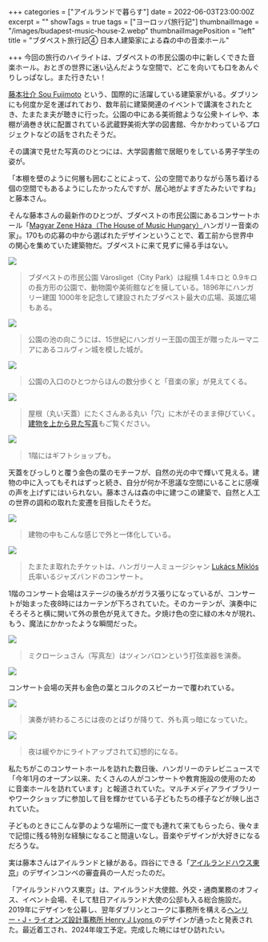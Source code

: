 +++
categories = ["アイルランドで暮らす"]
date = 2022-06-03T23:00:00Z
excerpt = ""
showTags = true
tags = ["ヨーロッパ旅行記"]
thumbnailImage = "/images/budapest-music-house-2.webp"
thumbnailImagePosition = "left"
title = "ブダペスト旅行記④ 日本人建築家による森の中の音楽ホール"

+++
今回の旅行のハイライトは、ブダペストの市民公園の中に新しくできた音楽ホール。おとぎの世界に迷い込んだような空間で、どこを向いても口をあんぐりしっぱなし。また行きたい！

<!--more-->

[藤本壮介 Sou Fujimoto](http://www.hetgallery.com/sosuke-fujimoto.html) という、国際的に活躍している建築家がいる。ダブリンにも何度か足を運ばれており、数年前に建築関連のイベントで講演をされたとき、たまたま夫が聴きに行った。公園の中にある美術館ような公衆トイレや、本棚が渦巻き状に配置されている武蔵野美術大学の図書館、今かかわっているプロジェクトなどの話をされたそうだ。

その講演で見せた写真のひとつには、大学図書館で居眠りをしている男子学生の姿が。

「本棚を壁のように何層も囲むことによって、公の空間でありながら落ち着ける個の空間でもあるようにしたかったんですが、居心地がよすぎたみたいですね」と藤本さん。

そんな藤本さんの最新作のひとつが、ブダペストの市民公園にあるコンサートホール「[Magyar Zene Háza（The House of Music Hungary）](https://magyarzenehaza.com/en)ハンガリー音楽の家」。170もの応募の中から選ばれたデザインということで、着工前から世界中の関心を集めていた建築物だ。ブダペストに来て見ずに帰る手はない。

![](/images/budapest-city-park-1.webp)

> ブダペストの市民公園 Városliget（City Park）は縦横 1.4キロと 0.9キロの長方形の公園で、動物園や美術館などを擁している。1896年にハンガリー建国 1000年を記念して建設されたブダペスト最大の広場、英雄広場もある。

![](/images/budapest-city-park-2.webp)

> 公園の池の向こうには、15世紀にハンガリー王国の国王が贈ったルーマニアにあるコルヴィン城を模した城が。

![](/images/budapest-music-house-1.webp)

> 公園の入口のひとつからほんの数分歩くと「音楽の家」が見えてくる。

![](/images/budapest-music-house-2.webp)

> 屋根（丸い天蓋）にたくさんある丸い「穴」に木がそのまま伸びていく。[建物を上から見た写真](https://www.pen-online.jp/article/010032.html?cx_testId=50&cx_testVariant=cx_1&cx_artPos=0#cxrecs_s)もご覧ください。

![](/images/budapest-music-house-4.webp)

> 1階にはギフトショップも。

天蓋をびっしりと覆う金色の葉のモチーフが、自然の光の中で輝いて見える。建物の中に入ってもそれはずっと続き、自分が何か不思議な空間にいることに感嘆の声を上げずにはいられない。藤本さんは森の中に建つこの建築で、自然と人工の世界の調和の取れた変遷を目指したそうだ。

![](/images/budapest-music-house-3.webp)

> 建物の中もこんな感じで外と一体化している。

![](/images/budapest-music-house-concert.webp)

> たまたま取れたチケットは、ハンガリー人ミュージシャン [Lukács Miklós](http://www.mikloslukacs.com/index.php?option=com_content&view=article&layout=edit&id=193&lang=de) 氏率いるジャズバンドのコンサート。

1階のコンサート会場はステージの後ろがガラス張りになっているが、コンサートが始まった夜8時にはカーテンが下ろされていた。そのカーテンが、演奏中にそろそろと横に開いて外の景色が見えてきた。夕焼け色の空に緑の木々が現れ、もう、魔法にかかったような瞬間だった。

![](/images/budapest-music-house-concert-1.webp)

> ミクローシュさん（写真左）はツィンバロンという打弦楽器を演奏。

![](/images/budapest-music-house-concert-3.webp)

コンサート会場の天井も金色の葉とコルクのスピーカーで覆われている。

![](/images/budapest-music-house-concert-2.webp)

> 演奏が終わるころには夜のとばりが降りて、外も真っ暗になっていた。

![](/images/budapest-music-house-5.webp)

> 夜は緩やかにライトアップされて幻想的になる。

私たちがこのコンサートホールを訪れた数日後、ハンガリーのテレビニュースで「今年1月のオープン以来、たくさんの人がコンサートや教育施設の使用のために音楽ホールを訪れています」と報道されていた。マルチメディアライブラリーやワークショップに参加して目を輝かせている子どもたちの様子などが映し出されていた。

子どものときにこんな夢のような場所に一度でも連れて来てもらったら、後々まで記憶に残る特別な経験になること間違いなし。音楽やデザインが大好きになるだろうな。

実は藤本さんはアイルランドと縁がある。四谷にできる「[アイルランドハウス東京](https://www.facebook.com/irelandinjapan/videos/ireland-house-tokyo/2399043317067661/)」のデザインコンペの審査員の一人だったのだ。

「アイルランドハウス東京」は、アイルランド大使館、外交・通商業務のオフィス、イベント会場、そして駐日アイルランド大使の公邸も入る総合施設だ。2019年にデザインを公募し、翌年ダブリンとコークに事務所を構える[ヘンリー・J・ライオンズ設計事務所 Henry J Lyons ](https://henryjlyons.com/news/2020/09/17/ireland-house-tokyo-henry-j-lyons-appointed-as-lead-architect-following-an-international-design-competition)のデザインが通ったと発表された。最近着工され、2024年竣工予定。完成した暁にはぜひ訪れたい。